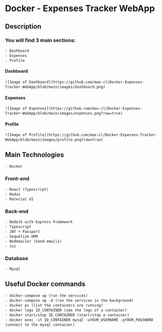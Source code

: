 # Docker - Expenses Tracker WebApp

## Description

### You will find 3 main sections:

    - Dashboard
    - Expenses
    - Profile

#### Dashboard

    ![Image of Dashboard](https://github.com/max-cl/Docker-Expenses-Tracker-WebApp/blob/main/images/dashboard.png)

#### Expenses

    ![Image of Expenses](https://github.com/max-cl/Docker-Expenses-Tracker-WebApp/blob/main/images/expenses.png?raw=true)

#### Profile

    ![Image of Profile](https://github.com/max-cl/Docker-Expenses-Tracker-WebApp/blob/main/images/profile.png?raw=true)

## Main Technologies

    - Docker

### Front-end

    - React (Typescript)
    - Redux
    - Material UI

### Back-end

    - NodeJS with Express Framework
    - Typescript
    - JWT + Passport
    - Sequelize ORM
    - Nodemailer (Send emails)
    - Joi

### Database

    - Mysql

## Useful Docker commands

    - docker-compose up (run the services)
    - docker-compose up -d (run the services in the background)
    - docker ps (list the containers are running)
    - docker logs ID_CONTAINER (see the logs of a container)
    - docker start/stop ID_CONTAINER (start/stop a container)
    - docker exec -it ID_CONTAINER mysql -uYOUR_USERNAME -pYOUR_PASSWORD (connect to the mysql container)
